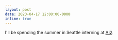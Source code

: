 ```yaml
---
layout: post
date: 2023-04-17 12:00:00-0000
inline: true
---
```


I'll be spending the summer in Seattle interning at [AI2](https://allenai.org/allennlp). 